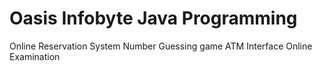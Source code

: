 # Oasis Infobyte Java Programming
Online Reservation System
Number Guessing game
ATM Interface
Online Examination
